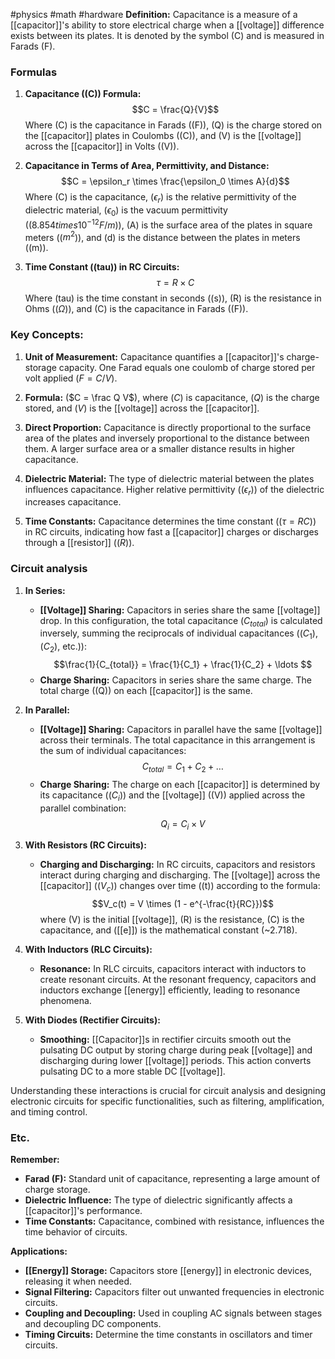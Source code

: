 #physics #math #hardware 
**Definition:** Capacitance is a measure of a [[capacitor]]'s ability to store electrical charge when a [[voltage]] difference exists between its plates. It is denoted by the symbol (C) and is measured in Farads (F).

### Formulas
1. **Capacitance (\(C\)) Formula:**$$C = \frac{Q}{V}$$
   Where (C) is the capacitance in Farads ((F)), (Q) is the charge stored on the [[capacitor]] plates in Coulombs ((C)), and (V) is the [[voltage]] across the [[capacitor]] in Volts ((V)).

2. **Capacitance in Terms of Area, Permittivity, and Distance:**$$C = \epsilon_r \times \frac{\epsilon_0 \times A}{d}$$
   Where (C) is the capacitance, ($\epsilon_r$) is the relative permittivity of the dielectric material, ($\epsilon_0$) is the vacuum permittivity (($8.854 times 10^{-12} F/m$)), (A) is the surface area of the plates in square meters (($m^2$)), and (d) is the distance between the plates in meters ((m)).

3. **Time Constant ((tau)) in RC Circuits:**$$\tau = R \times C$$
   Where (tau) is the time constant in seconds ((s)), (R) is the resistance in Ohms (($\Omega$)), and (C) is the capacitance in Farads ((F)).

   
### Key Concepts:

1. **Unit of Measurement:** Capacitance quantifies a [[capacitor]]'s charge-storage capacity. One Farad equals one coulomb of charge stored per volt applied ($F = C/V$).

2. **Formula:** ($C = \frac Q V$), where ($C$) is capacitance, ($Q$) is the charge stored, and ($V$) is the [[voltage]] across the [[capacitor]].

3. **Direct Proportion:** Capacitance is directly proportional to the surface area of the plates and inversely proportional to the distance between them. A larger surface area or a smaller distance results in higher capacitance.

4. **Dielectric Material:** The type of dielectric material between the plates influences capacitance. Higher relative permittivity (($\epsilon_r$)) of the dielectric increases capacitance.

5. **Time Constants:** Capacitance determines the time constant (($\tau = RC$)) in RC circuits, indicating how fast a [[capacitor]] charges or discharges through a [[resistor]] (($R$)).

### Circuit analysis

1. **In Series:**
   - **[[Voltage]] Sharing:** Capacitors in series share the same [[voltage]] drop. In this configuration, the total capacitance ($C_{total}$) is calculated inversely, summing the reciprocals of individual capacitances ($(C_1), (C_2),$ etc.)):   $$\frac{1}{C_{total}} = \frac{1}{C_1} + \frac{1}{C_2} + \ldots $$
   - **Charge Sharing:** Capacitors in series share the same charge. The total charge ((Q)) on each [[capacitor]] is the same.

2. **In Parallel:**
   - **[[Voltage]] Sharing:** Capacitors in parallel have the same [[voltage]] across their terminals. The total capacitance in this arrangement is the sum of individual capacitances: $$C_{total} = C_1 + C_2 + \ldots $$
   - **Charge Sharing:** The charge on each [[capacitor]] is determined by its capacitance (($C_i$)) and the [[voltage]] ((V)) applied across the parallel combination: $$Q_i = C_i \times V$$

3. **With Resistors (RC Circuits):**
   - **Charging and Discharging:** In RC circuits, capacitors and resistors interact during charging and discharging. The [[voltage]] across the [[capacitor]] (($V_c$)) changes over time ((t)) according to the formula: $$V_c(t) = V \times (1 - e^{-\frac{t}{RC}})$$ where (V) is the initial [[voltage]], (R) is the resistance, (C) is the capacitance, and ([[e]]) is the mathematical constant (~2.718).

4. **With Inductors (RLC Circuits):**
   - **Resonance:** In RLC circuits, capacitors interact with inductors to create resonant circuits. At the resonant frequency, capacitors and inductors exchange [[energy]] efficiently, leading to resonance phenomena.

5. **With Diodes (Rectifier Circuits):**
   - **Smoothing:** [[Capacitor]]s in rectifier circuits smooth out the pulsating DC output by storing charge during peak [[voltage]] and discharging during lower [[voltage]] periods. This action converts pulsating DC to a more stable DC [[voltage]].

Understanding these interactions is crucial for circuit analysis and designing electronic circuits for specific functionalities, such as filtering, amplification, and timing control.
### Etc.

**Remember:**
- **Farad (F):** Standard unit of capacitance, representing a large amount of charge storage.
- **Dielectric Influence:** The type of dielectric significantly affects a [[capacitor]]'s performance.
- **Time Constants:** Capacitance, combined with resistance, influences the time behavior of circuits.

**Applications:**
- **[[Energy]] Storage:** Capacitors store [[energy]] in electronic devices, releasing it when needed.
- **Signal Filtering:** Capacitors filter out unwanted frequencies in electronic circuits.
- **Coupling and Decoupling:** Used in coupling AC signals between stages and decoupling DC components.
- **Timing Circuits:** Determine the time constants in oscillators and timer circuits.
